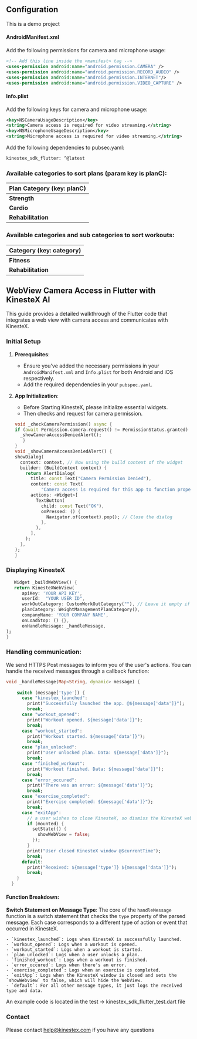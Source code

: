 ## Configuration

This is a demo project 

#### AndroidManifest.xml

Add the following permissions for camera and microphone usage:

```xml
<!-- Add this line inside the <manifest> tag -->
<uses-permission android:name="android.permission.CAMERA" />
<uses-permission android:name="android.permission.RECORD_AUDIO" />
<uses-permission android:name="android.permission.INTERNET"/>
<uses-permission android:name="android.permission.VIDEO_CAPTURE" />

```

#### Info.plist

Add the following keys for camera and microphone usage:

```xml
<key>NSCameraUsageDescription</key>
<string>Camera access is required for video streaming.</string>
<key>NSMicrophoneUsageDescription</key>
<string>Microphone access is required for video streaming.</string>
```
Add the following dependencies to pubsec.yaml:

```xml
kinestex_sdk_flutter: ^@latest
```

### Available categories to sort plans (param key is planC):

| **Plan Category (key: planC)** | 
| --- | 
| **Strength** | 
| **Cardio** |
| **Rehabilitation** | 


### Available categories and sub categories to sort workouts:

| **Category (key: category)** |
| --- | 
| **Fitness** |
| **Rehabilitation** | 

## WebView Camera Access in Flutter with KinesteX AI

This guide provides a detailed walkthrough of the Flutter code that integrates a web view with camera access and communicates with KinesteX.

### Initial Setup

1. **Prerequisites**:
    - Ensure you've added the necessary permissions in your `AndroidManifest.xml` and `Info.plist` for both Android and iOS respectively.
    - Add the required dependencies in your `pubspec.yaml`.

2. **App Initialization**:
    - Before Starting KinesteX, please initialize essential widgets.
    - Then checks and request for camera permission.
    ```dart
    void _checkCameraPermission() async {
    if (await Permission.camera.request() != PermissionStatus.granted) {
      _showCameraAccessDeniedAlert();
       }
    }
   void _showCameraAccessDeniedAlert() {
    showDialog(
      context: context, // Now using the build context of the widget
      builder: (BuildContext context) {
        return AlertDialog(
          title: const Text("Camera Permission Denied"),
          content: const Text(
              "Camera access is required for this app to function properly."),
          actions: <Widget>[
            TextButton(
              child: const Text("OK"),
              onPressed: () {
                Navigator.of(context).pop(); // Close the dialog
              },
            ),
          ],
        );
      },
    );
   }
    ```


### Displaying KinesteX

   ```dart
      Widget _buildWebView() {
      return KinesteXWebView(
         apiKey: 'YOUR API KEY',
         userId:  "YOUR USER ID",
         workOutCategory: CustomWorkOutCategory(""), // Leave it empty if you want to not show workout categories
         planCategory: WeightManagementPlanCategory(),
         companyName: 'YOUR COMPANY NAME',
         onLoadStop: () {},
         onHandleMessage: _handleMessage,
   );
}
   ```



### Handling communication:

We send HTTPS Post messages to inform you of the user's actions. You can handle the received messages through a callback function:
```dart
void _handleMessage(Map<String, dynamic> message) {
  
    switch (message['type']) {
      case "kinestex_launched":
        print("Successfully launched the app. @${message['data']}");
        break;
      case "workout_opened":
        print("Workout opened. ${message['data']}");
        break;
      case "workout_started":
        print("Workout started. ${message['data']}");
        break;
      case "plan_unlocked":
        print("User unlocked plan. Data: ${message['data']}");
        break;
      case "finished_workout":
        print("Workout finished. Data: ${message['data']}");
        break;
      case "error_occured":
        print("There was an error: ${message['data']}");
        break;
      case "exercise_completed":
        print("Exercise completed: ${message['data']}");
        break;
      case "exitApp":
        // a user wishes to close KinesteX, so dismiss the KinesteX webview to your interface
        if (mounted) {
          setState(() {
            showWebView = false;
          });
        }
        print("User closed KinesteX window @$currentTime");
        break;
      default:
        print("Received: ${message['type']} ${message['data']}");
        break;
    }
  }

```

#### Function Breakdown:

**Switch Statement on Message Type**:
The core of the `handleMessage` function is a switch statement that checks the `type` property of the parsed message. Each case corresponds to a different type of action or event that occurred in KinesteX.

    - `kinestex_launched`: Logs when KinesteX is successfully launched.
    - `workout_opened`: Logs when a workout is opened.
    - `workout_started`: Logs when a workout is started.
    - `plan_unlocked`: Logs when a user unlocks a plan.
    - `finished_workout`: Logs when a workout is finished.
    - `error_occured`: Logs when there's an error.
    - `exercise_completed`: Logs when an exercise is completed.
    - `exitApp`: Logs when the KinesteX window is closed and sets the `showWebview` to false, which will hide the WebView.
    - `default`: For all other message types, it just logs the received type and data.

An example code is located in the test -> kinestex_sdk_flutter_test.dart file

### Contact
Please contact help@kinestex.com if you have any questions